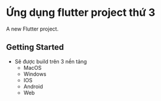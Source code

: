 # Ứng dụng flutter project thứ 3

A new Flutter project.

## Getting Started

- Sẽ được build trên 3 nền tảng
  - MacOS
  - Windows
  - IOS
  - Android
  - Web
